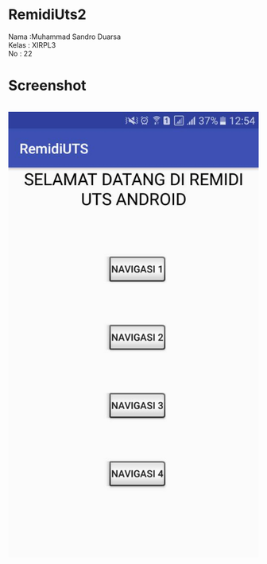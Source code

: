 # RemidiUts2
Nama :Muhammad Sandro Duarsa</br>
Kelas : XIRPL3</br>
No : 22</br>


<h1>Screenshot</h1>
<br><img src="https://github.com/LelakiTamvan/RemidiUts2/blob/master/an1.jpg"/>
